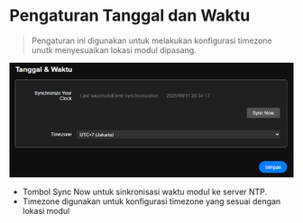 # Pengaturan Tanggal dan Waktu

> Pengaturan ini digunakan untuk melakukan konfigurasi timezone unutk menyesuaikan lokasi modul dipasang.

![waktu](../../assets/images/p_waktu.PNG)

- Tombol Sync Now untuk sinkronisasi waktu modul ke server NTP.
- Timezone digunakan untuk konfigurasi timezone yang sesuai dengan lokasi modul